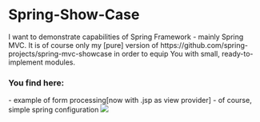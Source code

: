 <h1>Spring-Show-Case</h1>
I want to demonstrate capabilities of Spring Framework - mainly Spring MVC. It is of course only my [pure] version of 
https://github.com/spring-projects/spring-mvc-showcase in order to equip You with small, ready-to-implement modules.

<h3>You find here:</h3>
 - example of form processing[now with .jsp as view provider]
 - of course, simple spring configuration 



<img src='http://devrates.com/project/logo/3461'>
